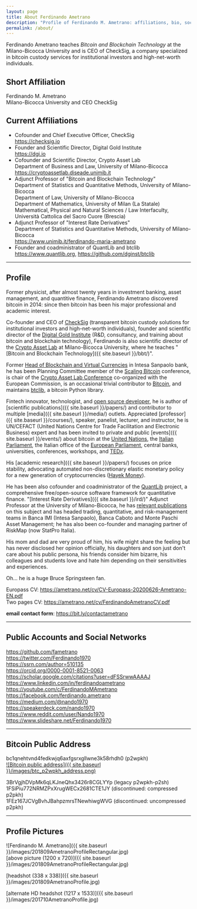 ```yaml
---
layout: page
title: About Ferdinando Ametrano
description: "Profile of Ferdinando M. Ametrano: affiliations, bio, social networks, photos, public bitcoin address"
permalink: /about/
---
```


Ferdinando Ametrano
teaches _Bitcoin and Blockchain Technology_ at the Milano-Bicocca University
and
is CEO of CheckSig, a company specialized in bitcoin custody services
for institutional investors and high-net-worth individuals.

## Short Affiliation

Ferdinando M. Ametrano  
Milano-Bicocca University and CEO CheckSig

## Current Affiliations

* Cofounder and Chief Executive Officer, CheckSig  
  <https://checksig.io>
* Founder and Scientific Director, Digital Gold Institute  
  <https://dgi.io>
* Cofounder and Scientific Director, Crypto Asset Lab  
  Department of Business and Law, University of Milano-Bicocca  
  <https://cryptoassetlab.diseade.unimib.it>
* Adjunct Professor of "Bitcoin and Blockchain Technology"  
  Department of Statistics and Quantitative Methods, University of Milano-Bicocca  
  Department of Law, University of Milano-Bicocca  
  Department of Mathematics, University of Milan (La Statale)  
  Mathematical, Physical and Natural Sciences / Law Interfaculty, Università Cattolica del Sacro Cuore (Brescia)  
* Adjunct Professor of "Interest Rate Derivatives"  
  Department of Statistics and Quantitative Methods, University of Milano-Bicocca  
  <https://www.unimib.it/ferdinando-maria-ametrano>
* Founder and coadministrator of QuantLib and btclib  
  <https://www.quantlib.org>, <https://github.com/dginst/btclib>

---

## Profile

Former physicist,
after almost twenty years
in investment banking, asset management, and quantitive finance,
Ferdinando Ametrano discovered bitcoin in 2014:
since then bitcoin has been his major professional
and academic interest.

Co-founder and CEO of [CheckSig](https://checksig.io)
(transparent bitcoin custody solutions
for institutional investors and high-net-worth individuals),
founder and scientific director of the
[Digital Gold Institute](https://dgi.io)
(R&D, consultancy, and training about bitcoin and blockchain technology),
Ferdinando is also scientific director of the
[Crypto Asset Lab](https://cryptoassetlab.diseade.unimib.it)
at Milano-Bicocca University, where he teaches
"[Bitcoin and Blockchain Technology]({{ site.baseurl }}/bbt/)".

Former
[Head of Blockchain and Virtual Currencies](https://www.finextra.com/videoarticle/1241/blockchain-needs-a-native-digital-asset)
in Intesa Sanpaolo bank,
he has been Planning Committee member of the
[Scaling Bitcoin](https://scalingbitcoin.org/) conference,
is chair of the
[Crypto Asset Lab Conference](https://cryptoassetlab.diseade.unimib.it/calconf/)
co-organized with the European Commission,
is an occasional trivial contributor to
[Bitcoin](https://github.com/pulls?q=author%3Afametrano+user%3Abitcoin-core+user%3Abitcoin),
and
maintains
[btclib](https://github.com/dginst/btclib), a bitcoin Python library.

Fintech innovator, technologist, and
[open source developer](https://github.com/fametrano),
he is author of [scientific publications]({{ site.baseurl }}/papers/)
and contributor to multiple [media]({{ site.baseurl }}/media/) outlets.
Appreciated [professor]({{ site.baseurl }}/courses/), speaker, panelist,
lecturer, and instructor, he is
UN/CEFACT (United Nations Centre for Trade Facilitation and Electronic Business) expert
and has been
invited to private and public [events]({{ site.baseurl }}/events/)
about bitcoin at the
[United Nations](https://youtube.com/watch?v=VbwUwioZ9F0&t=330s&index=10&list=PLrVvuryXHYTezxoQBL7Lw3svQEVd2uTzZ),
the [Italian Parliament](https://youtube.com/watch?v=vLM3FUuCFLY),
the Italian office of the [European Parliament](https://www.youtube.com/watch?v=QLC_qGeZBR8),
central banks,
universities, conferences, workshops, and [TEDx](https://www.youtube.com/watch?v=3XRF9erlMmU).

His [academic research]({{ site.baseurl }}/papers/)
focuses on price stability, advocating
automated non-discretionary elastic monetary policy for a new generation
of cryptocurrencies ([Hayek Money](https://ssrn.com/abstract=2425270)).

He has been also cofounder and coadministrator of the
[QuantLib](https://www.quantlib.org) project,
a comprehensive free/open-source software framework for quantitative finance.
"[Interest Rate Derivatives]({{ site.baseurl }}/ird/)" Adjunct Professor at the
University of Milano-Bicocca, he has
[relevant publications](https://ssrn.com/author=510135) on this subject and
has headed trading, quantitative, and risk-management teams in Banca IMI
(Intesa Sanpaolo), Banca Caboto and Monte Paschi Asset Management; he has
also been co-founder and managing partner of RiskMap
(now StatPro Italia).

His mom and dad are very proud of him,
his wife might share the feeling but has never disclosed her opinion officially,
his daughters and son just don't care about his public persona,
his friends consider him bizarre,
his colleagues and students love and hate him depending on their sensitivities and experiences.

Oh... he is a huge Bruce Springsteen fan.

Europass CV: <https://ametrano.net/cv/CV-Europass-20200626-Ametrano-EN.pdf>  
Two pages CV: <https://ametrano.net/cv/FerdinandoAmetranoCV.pdf>

**email contact form**: <https://bit.ly/contactametrano>

---

## Public Accounts and Social Networks

<https://github.com/fametrano>  
<https://twitter.com/Ferdinando1970>  
<https://ssrn.com/author=510135>  
<https://orcid.org/0000-0001-8521-0063>
<https://scholar.google.com/citations?user=dFSSrwwAAAAJ>
<https://www.linkedin.com/in/ferdinandoametrano>  
<https://youtube.com/c/FerdinandoMAmetrano>  
<https://facebook.com/ferdinando.ametrano>  
<https://medium.com/@nando1970>  
<https://speakerdeck.com/nando1970>  
<https://www.reddit.com/user/Nando1970>  
<https://www.slideshare.net/Ferdinando1970>  

---

## Bitcoin Public Address

bc1qnehtvnd4fedkwjq6axfgsrxgllwne3k58rhdh0 (p2wpkh)  
[![Bitcoin public address]({{ site.baseurl }}/images/btc_p2wpkh_address.png)](bitcoin:bc1qnehtvnd4fedkwjq6axfgsrxgllwne3k58rhdh0)

3BrVgjhDVpMk6qLKJneQhx3426r8CGLYYp (legacy p2wpkh-p2sh)  
1FSiPiu772NRMZPxXrugWECx2681CTE1JY (discontinued: compressed p2pkh)  
1FEz167JCVgBvhJBahpzmrsTNewhiwgWVG (discontinued: uncompressed p2pkh)

---

## Profile Pictures

![Ferdinando M. Ametrano]({{ site.baseurl }}/images/201809AmetranoProfileRectangular.jpg)  
[above picture (1200 x 720)]({{ site.baseurl }}/images/201809AmetranoProfileRectangular.jpg)

[headshot (338 x 338)]({{ site.baseurl }}/images/201809AmetranoProfile.jpg)

[alternate HD headshot (1217 x 1533)]({{ site.baseurl }}/images/201710AmetranoProfile.jpg)
